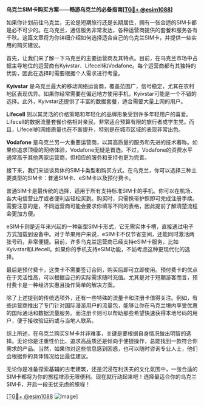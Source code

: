 **乌克兰SIM卡购买方案——畅游乌克兰的必备指南[[TG💪+ @esim1088](https://t.me/s/esim1088)]**

如果你计划前往乌克兰，无论是短期旅行还是长期居住，拥有一张合适的SIM卡都是必不可少的。在乌克兰，通信服务非常发达，各种运营商提供的套餐和服务各有千秋。这篇文章将为你详细介绍如何选择适合自己的乌克兰SIM卡，并提供一些实用的购买建议。

首先，让我们来了解一下乌克兰的主要运营商及其特点。目前，在乌克兰市场中占据主导地位的运营商有Kyivstar、Lifecell和Vodafone。每个运营商都有其独特的优势，因此在选择时需要根据个人需求进行考量。

**Kyivstar** 是乌克兰最大的移动网络运营商，覆盖范围广，信号稳定，尤其在农村地区表现优异。如果你经常需要在偏远地方使用手机，Kyivstar可能是一个不错的选择。此外，Kyivstar还提供了丰富的数据套餐，适合需要大量上网的用户。

**Lifecell** 则以其灵活的价格策略和年轻化的品牌形象受到许多年轻用户的喜爱。Lifecell的数据流量套餐价格相对亲民，非常适合预算有限的旅行者或学生党。而且，Lifecell的网络质量也在不断提升，特别是在城市区域的表现非常出色。

**Vodafone** 是乌克兰另一大重要运营商，以其高质量的服务和先进的技术著称。如果你追求顶级的网络体验，Vodafone无疑是首选。不过，Vodafone的资费水平通常高于其他两家运营商，但相应的服务和支持也更为完善。

接下来，我们来谈谈具体的SIM卡类型和购买方式。在乌克兰，你可以选择三种主要类型的SIM卡：普通SIM卡、eSIM卡以及预付费卡。

普通SIM卡是最传统的选择，适用于所有支持标准SIM卡的手机。你可以在机场、各大电信营业厅或者便利店轻松买到。购买时，只需携带护照即可完成注册手续。需要注意的是，不同运营商可能会要求你填写不同的表格，因此提前了解清楚流程会更加方便。

eSIM卡则是近年来兴起的一种新型SIM卡形式，它无需实体卡槽，直接通过电子方式加载到设备中。对于苹果用户来说，eSIM卡不仅节省空间，还能同时激活两张号码，非常便捷。目前，许多乌克兰运营商已经支持eSIM卡服务，比如Kyivstar和Lifecell。如果你的手机支持eSIM功能，不妨考虑这种更现代化的选择。

最后是预付费卡，这类卡不需要签订合同，购买后即可立即使用。预付费卡的优点在于灵活性高，可以根据自己的实际需求随时充值。尤其是对于短期游客而言，预付费卡是一种经济实惠且操作简单的解决方案。

除了上述提到的传统选项外，还有一些特殊的流量卡和注册卡值得关注。例如，有些运营商推出了专门针对国际漫游用户的流量包，能够让你在乌克兰境内享受优惠的国际通话和数据流量服务。而注册卡则可以帮助那些希望快速获得本地号码的用户，便于接收验证码或与当地人联系。

综上所述，在乌克兰购买SIM卡并非难事，关键是要根据自身情况做出明智的选择。无论你是注重性价比、追求高品质还是倾向于便捷操作，总能找到一款符合你需求的产品。当然，如果你对这些信息感到困惑，也可以随时咨询专业人士，他们会根据你的具体情况给出最佳建议。

无论你是准备探索基辅的古老建筑，还是沉浸在利沃夫的文化氛围中，一张合适的SIM卡都将为你的旅程增添无限便利。现在就行动起来吧！选择最适合你的乌克兰SIM卡，开启一段无忧无虑的旅程！

[[TG💪+ @esim1088](https://t.me/s/esim1088) ![Image](https://i.postimg.cc/4NQfJmqS/Snipaste-2025-05-13-00-14-12.png)]